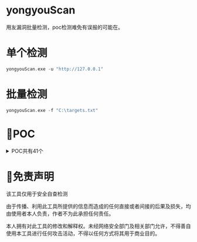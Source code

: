 # yongyouScan


用友漏洞批量检测，poc检测难免有误报的可能在。

# 单个检测
```go
yongyouScan.exe -u "http://127.0.0.1"
```

# 批量检测
```go
yongyouScan.exe -f "C:\targets.txt"
```

# 🐳POC

<details>
<summary>POC共有41个</summary>
<pre><code>
用友 NC MessageServlet反序列化漏洞
用友 NC UploadServlet反序列化漏洞
用友 NC 6.5 未授权文件上传漏洞
用友 NC MonitorServlet反序列化漏洞
用友 GRP-U8 Proxy SQL注入漏洞
用友 NC 配置文件泄露漏洞
用友 NCCloud FS 文件管理 SQL 注入
用友 ERP-NC 目录遍历漏洞
用友 NC IUpdateService XXE漏洞
用友 Uapjs JNDI注入漏洞
用友 畅捷通T+ Upload.aspx 任意文件上传漏洞
用友 U8 OA test.jsp SQL注入漏洞
用友 accept 任意文件上传漏洞
畅捷通T+ DownloadProxy任意文件读取漏洞
用友 时空KSOA com.sksoft.bill.ImageUpload 任意文件上传漏洞
用友 U8 RegisterServlet反序列化漏洞
用友 U8 OA getSessionList.jsp 敏感信息泄漏漏洞
用友 文件服务器 认证绕过漏洞
用友 uapws 认证绕过漏洞
用友 U8 CacheInvokeServlet反序列化漏洞
用友 U8 TableInputOperServlet反序列化漏洞
用友 files 反序列化漏洞
用友 U8 ActionHandlerServlet反序列化漏洞
用友 U8 MxServlet反序列化漏洞
用友 U8 ServletCommander反序列化漏洞
用友 GRP-U8 UploadFileData 任意文件上传漏洞
用友 U8 MonitorServlet反序列化漏洞
用友 uapws 认证绕过漏洞
用友 U8 LoginServlet反序列化漏洞
用友 U8 FileTransportServlet反序列化漏洞
用友 畅捷通T-CRM get_usedspace.php SQL注入漏洞
用友 畅捷通T+ RecoverPassword.aspx 管理员密码修改漏洞
用友时空 KSOA 多处SQL注入漏洞
用友 U8 TaskTreeQuery SQL注入漏洞
用友 文件服务器 认证绕过漏洞
用友NC XbrlPersistenceServlet反序列化漏洞
用友 U8 ClientRequestDispatch反序列化漏洞
用友 FileReceiveServlet反序列化漏洞
用友 NC JiuQiClientReqDispatch反序列化漏洞
用友 GRP-U8 U8AppProxy 任意文件上传漏洞
用友 NC bsh.servlet.BshServlet 远程命令执行漏洞
</code></pre>
</details>

# 👮免责声明

该工具仅用于安全自查检测

由于传播、利用此工具所提供的信息而造成的任何直接或者间接的后果及损失，均由使用者本人负责，作者不为此承担任何责任。

本人拥有对此工具的修改和解释权。未经网络安全部门及相关部门允许，不得善自使用本工具进行任何攻击活动，不得以任何方式将其用于商业目的。